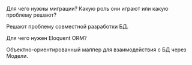 Для чего нужны миграции? Какую роль они играют или какую проблему решают?

Решают проблему совместной разработки БД.

Для чего нужен Eloquent ORM?

Объектно-ориентированный маппер для взаимодействия с БД через Модели.
